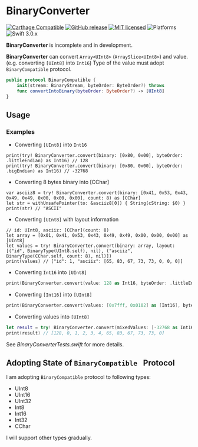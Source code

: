 # BinaryConverter

[![Carthage Compatible](https://img.shields.io/badge/Carthage-compatible-4BC51D.svg?style=flat)](https://github.com/Carthage/Carthage)
[![GitHub release](https://img.shields.io/github/release/takayoshiotake/BinaryConverter.svg)](https://github.com/takayoshiotake/BinaryConverter/releases)
[![MIT licensed](https://img.shields.io/badge/license-MIT-blue.svg)](LICENSE)
![Platforms](http://img.shields.io/badge/platforms-iOS%20|%20macOS-lightgrey.svg?style=flat)
![Swift 3.0.x](http://img.shields.io/badge/Swift-3.0.x-orange.svg?style=flat)

**BinaryConverter** is incomplete and in development.

**BinaryConverter** can convert `Array<UInt8>` (`ArraySlice<UInt8>`) and value. (e.g. converting `[UInt8]` into `Int16`)
Type of the value must adopt `BinaryCompatible` protocol.

```swift
public protocol BinaryCompatible {
    init(stream: BinaryStream, byteOrder: ByteOrder?) throws
    func convertIntoBinary(byteOrder: ByteOrder?) -> [UInt8]
}
```

## Usage

### Examples

- Converting `[UInt8]` into `Int16`

```
print(try! BinaryConverter.convert(binary: [0x80, 0x00], byteOrder: .littleEndian) as Int16) // 128
print(try! BinaryConverter.convert(binary: [0x80, 0x00], byteOrder: .bigEndian) as Int16) // -32768
```

- Converting 8 bytes binary into [CChar]

```
var asciiz8 = try! BinaryConverter.convert(binary: [0x41, 0x53, 0x43, 0x49, 0x49, 0x00, 0x00, 0x00], count: 8) as [CChar]
let str = withUnsafePointer(to: &asciiz8[0]) { String(cString: $0) }
print(str) // "ASCII"
```

- Converting `[UInt8]` with layout information

```
// id: UInt8, asciiz: [CChar](count: 8)
let array = [0x01, 0x41, 0x53, 0x43, 0x49, 0x49, 0x00, 0x00, 0x00] as [UInt8]
let values = try! BinaryConverter.convert(binary: array, layout: [("id", BinaryType(UInt8.self), nil), ("asciiz", BinaryType(CChar.self, count: 8), nil)])
print(values) // ["id": 1, "asciiz": [65, 83, 67, 73, 73, 0, 0, 0]]
```

- Converting `Int16` into `[UInt8]`

```swift
print(BinaryConverter.convert(value: 128 as Int16, byteOrder: .littleEndian)) // [128, 0]
```

- Converting `[Int16]` into `[UInt8]`

```swift
print(BinaryConverter.convert(values: [0x7fff, 0x0102] as [Int16], byteOrder: .bigEndian)) // [127, 255, 1, 2]
```
- Converting values into `[UInt8]`

```swift
let result = try! BinaryConverter.convert(mixedValues: [-32768 as Int16, 0x01020304 as UInt32, "ASCII".cString(using: .ascii)!], byteOrder: .bigEndian)
print(result) // [128, 0, 1, 2, 3, 4, 65, 83, 67, 73, 73, 0]
```

See *BinaryConverterTests.swift* for more details.

## Adopting State of `BinaryCompatible ` Protocol

I am adopting `BinaryCompatible` protocol to following types:

- UInt8
- UInt16
- UInt32
- Int8
- Int16
- Int32
- CChar

I will support other types gradually.
